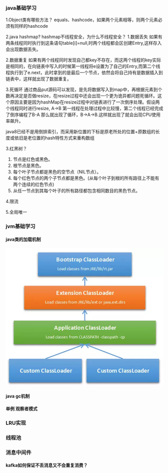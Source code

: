 ### java基础学习

1.Object类有哪些方法？
equals、hashcode，如果两个元素相等，则两个元素必须有同样的hashcode

2.java hashmap?
hashmap不线程安全，为什么不线程安全？
1.数据丢失
如果有两条线程同时执行到这条语句table[i]=null,时两个线程都会区创建Entry,这样存入会出现数据丢失。

2.数据重复
如果有两个线程同时发现自己都key不存在，而这两个线程的key实际是相同的，在向链表中写入的时候第一线程将e设置为了自己的Entry,而第二个线程执行到了e.next，此时拿到的是最后一个节点，依然会将自己持有是数据插入到链表中，这样就出现了数据重复。

3.死循环
通过商品put源码可以发现，是先将数据写入到map中，再根据元素到个数再决定是否做resize，在resize过程中还会出现一个更为诡异都问题死循环。这个原因主要是因为hashMap在resize过程中对链表进行了一次倒序处理。假设两个线程同时进行resize, A->B 第一线程在处理过程中比较慢，第二个线程已经完成了倒序编程了B-A 那么就出现了循环，B->A->B.这样就出现了就会出现CPU使用率飙升。

java8已经不是用倒排索引，而采用新位置的下标是原老所处的位置+原数组的长度或依旧是老位置的hash特性方式来重构数组

3.红黑树？

1. 节点是红色或黑色。
2. 根节点是黑色。
3. 每个叶子节点都是黑色的空节点（NIL节点）。
4. 每个红色节点的两个子节点都是黑色。(从每个叶子到根的所有路径上不能有两个连续的红色节点)
5. 从任一节点到其每个叶子的所有路径都包含相同数目的黑色节点。



4.限流



5.全局唯一




### jvm基础学习

#### java类的加载机制
![类的加载示意图](/images/posts/java/classloader1.png)


#### java gc机制

#### 单例 观察者模式

### LRU实现

### 线程池

### 消息中间件
#### kafka如何保证不丢消息又不会重复消费？
